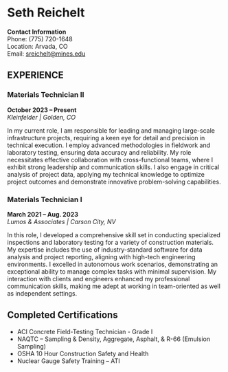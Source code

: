 # Seth Reichelt

**Contact Information**  
Phone: (775) 720-1648  
Location: Arvada, CO  
Email: [sreichelt@mines.edu](mailto:sreichelt@mines.edu)

## EXPERIENCE

### Materials Technician II
**October 2023 – Present**  
*Kleinfelder | Golden, CO*

In my current role, I am responsible for leading and managing large-scale infrastructure projects, requiring a keen eye for detail and precision in technical execution. I employ advanced methodologies in fieldwork and laboratory testing, ensuring data accuracy and reliability. My role necessitates effective collaboration with cross-functional teams, where I exhibit strong leadership and communication skills. I also engage in critical analysis of project data, applying my technical knowledge to optimize project outcomes and demonstrate innovative problem-solving capabilities.

### Materials Technician I
**March 2021 – Aug. 2023**  
*Lumos & Associates | Carson City, NV*

In this role, I developed a comprehensive skill set in conducting specialized inspections and laboratory testing for a variety of construction materials. My expertise includes the use of industry-standard software for data analysis and project reporting, aligning with high-tech engineering environments. I excelled in autonomous work scenarios, demonstrating an exceptional ability to manage complex tasks with minimal supervision. My interaction with clients and engineers enhanced my professional communication skills, making me adept at working in team-oriented as well as independent settings.

## Completed Certifications

- ACI Concrete Field-Testing Technician - Grade I
- NAQTC – Sampling & Density, Aggregate, Asphalt, & R-66 (Emulsion Sampling)
- OSHA 10 Hour Construction Safety and Health
- Nuclear Gauge Safety Training – ATI
